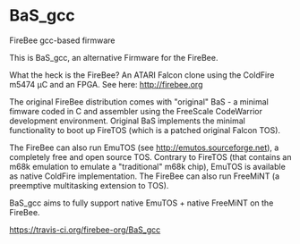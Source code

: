 # BaS_gcc
FireBee gcc-based firmware

This is BaS_gcc, an alternative Firmware for the FireBee.

What the heck is the FireBee? An ATARI Falcon clone using the ColdFire m5474 µC and an FPGA.
See here: http://firebee.org

The original FireBee distribution comes with "original" BaS - a minimal fimware coded in C and
assembler using the FreeScale CodeWarrior development environment. Original BaS implements the minimal
functionality to boot up FireTOS (which is a patched original Falcon TOS).

The FireBee can also run EmuTOS (see http://emutos.sourceforge.net),
a completely free and open source TOS.
Contrary to FireTOS (that contains an m68k emulation to emulate a "traditional" m68k chip), EmuTOS is available as native ColdFire implementation. 
The FireBee can also run FreeMiNT (a preemptive multitasking extension to TOS).

BaS_gcc aims to fully support native EmuTOS + native FreeMiNT on the FireBee.

https://travis-ci.org/firebee-org/BaS_gcc
